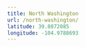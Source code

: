 ```yaml
---
title: North Washington
url: /north-washington/
latitude: 39.8072085
longitude: -104.9788693
---
```

